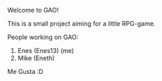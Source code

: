 Welcome to GAO!

This is a small project aiming for a little RPG-game.

People working on GAO:

1. Enes (Enes13) (me)
2. Mike (Eneth)

Me Gusta :D